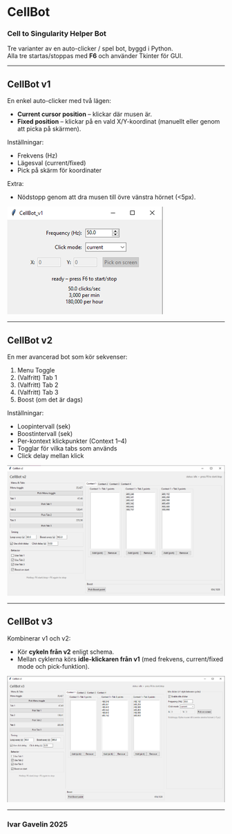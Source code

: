 # CellBot

### Cell to Singularity Helper Bot

Tre varianter av en auto-clicker / spel bot, byggd i Python.  
Alla tre startas/stoppas med **F6** och använder Tkinter för GUI.

---

## CellBot v1
En enkel auto-clicker med två lägen:
- **Current cursor position** – klickar där musen är.
- **Fixed position** – klickar på en vald X/Y-koordinat (manuellt eller genom att picka på skärmen).

Inställningar:
- Frekvens (Hz)
- Lägesval (current/fixed)
- Pick på skärm för koordinater

Extra:
- Nödstopp genom att dra musen till övre vänstra hörnet (<5px).

![CellBot1](v1/cellbotv1.png)

---

## CellBot v2
En mer avancerad bot som kör sekvenser:
1. Menu Toggle  
2. (Valfritt) Tab 1  
3. (Valfritt) Tab 2  
4. (Valfritt) Tab 3  
5. Boost (om det är dags)

Inställningar:
- Loopintervall (sek)  
- Boostintervall (sek)  
- Per-kontext klickpunkter (Context 1–4)  
- Togglar för vilka tabs som används  
- Click delay mellan klick  

![CellBot2](v2/cellbotv2.png)

---

## CellBot v3
Kombinerar v1 och v2:
- Kör **cykeln från v2** enligt schema.  
- Mellan cyklerna körs **idle-klickaren från v1** (med frekvens, current/fixed mode och pick-funktion).  

![CellBot3](v3/cellbotv3.png)

---

### Ivar Gavelin 2025

